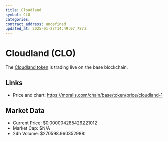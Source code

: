 ```yaml
---
title: Cloudland
symbol: CLO
categories: 
contract_address: undefined
updated_at: 2025-01-27T14:49:07.787Z
---
```


# Cloudland (CLO)
The [Cloudland token](https://moralis.com/chain/base/token/price/cloudland-1) is trading live on the base blockchain.

## Links
- Price and chart: https://moralis.com/chain/base/token/price/cloudland-1

## Market Data
- Current Price: $0.000004285426221012
- Market Cap: $N/A
- 24h Volume: $270598.960352988
